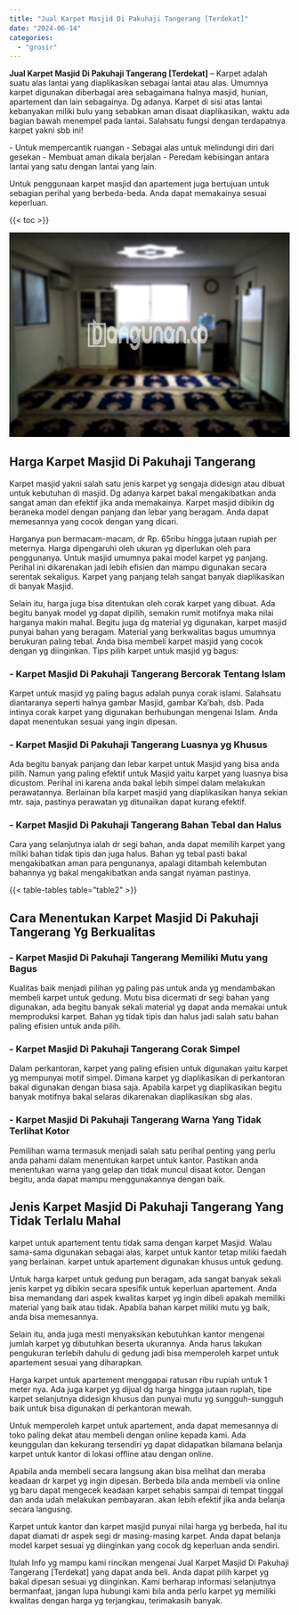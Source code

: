 ```yaml
---
title: "Jual Karpet Masjid Di Pakuhaji Tangerang [Terdekat]"
date: "2024-06-14"
categories: 
  - "grosir"
---
```


**Jual Karpet Masjid Di Pakuhaji Tangerang \[Terdekat\]** – Karpet adalah suatu alas lantai yang diaplikasikan sebagai lantai atau alas. Umumnya karpet digunakan diberbagai area sebagaimana halnya masjid, hunian, apartement dan lain sebagainya. Dg adanya. Karpet di sisi atas lantai kebanyakan miliki bulu yang sebabkan aman disaat diaplikasikan, waktu ada bagian bawah menempel pada lantai. Salahsatu fungsi dengan terdapatnya karpet yakni sbb ini!

\- Untuk mempercantik ruangan - Sebagai alas untuk melindungi diri dari gesekan - Membuat aman dikala berjalan - Peredam kebisingan antara lantai yang satu dengan lantai yang lain.

Untuk penggunaan karpet masjid dan apartement juga bertujuan untuk sebagian perihal yang berbeda-beda. Anda dapat memakainya sesuai keperluan.

{{< toc >}}

![Jual Karpet Masjid Di Pakuhaji Tangerang [Terdekat]](/images/grosir-karpet-murah-61.png)

## Harga Karpet Masjid Di Pakuhaji Tangerang

Karpet masjid yakni salah satu jenis karpet yg sengaja didesign atau dibuat untuk kebutuhan di masjid. Dg adanya karpet bakal mengakibatkan anda sangat aman dan efektif jika anda memakainya. Karpet masjid dibikin dg beraneka model dengan panjang dan lebar yang beragam. Anda dapat memesannya yang cocok dengan yang dicari.

Harganya pun bermacam-macam, dr Rp. 65ribu hingga jutaan rupiah per meternya. Harga dipengaruhi oleh ukuran yg diperlukan oleh para penggunanya. Untuk masjid umumnya pakai model karpet yg panjang. Perihal ini dikarenakan jadi lebih efisien dan mampu digunakan secara serentak sekaligus. Karpet yang panjang telah sangat banyak diaplikasikan di banyak Masjid.

Selain itu, harga juga bisa ditentukan oleh corak karpet yang dibuat. Ada begitu banyak model yg dapat dipilih, semakin rumit motifnya maka nilai harganya makin mahal. Begitu juga dg material yg digunakan, karpet masjid punyai bahan yang beragam. Material yang berkwalitas bagus umumnya berukuran paling tebal. Anda bisa membeli karpet masjid yang cocok dengan yg diinginkan. Tips pilih karpet untuk masjid yg bagus:

### \- Karpet Masjid Di Pakuhaji Tangerang Bercorak Tentang Islam

Karpet untuk masjid yg paling bagus adalah punya corak islami. Salahsatu diantaranya seperti halnya gambar Masjid, gambar Ka’bah, dsb. Pada intinya corak karpet yang digunakan berhubungan mengenai Islam. Anda dapat menentukan sesuai yang ingin dipesan.

### \- Karpet Masjid Di Pakuhaji Tangerang Luasnya yg Khusus

Ada begitu banyak panjang dan lebar karpet untuk Masjid yang bisa anda pilih. Namun yang paling efektif untuk Masjid yaitu karpet yang luasnya bisa dicustom. Perihal ini karena anda bakal lebih simpel dalam melakukan perawatannya. Berlainan bila karpet masjid yang diaplikasikan hanya sekian mtr. saja, pastinya perawatan yg ditunaikan dapat kurang efektif.

### \- Karpet Masjid Di Pakuhaji Tangerang Bahan Tebal dan Halus

Cara yang selanjutnya ialah dr segi bahan, anda dapat memilih karpet yang miliki bahan tidak tipis dan juga halus. Bahan yg tebal pasti bakal mengakibatkan aman para pengunanya, apalagi ditambah kelembutan bahannya yg bakal mengakibatkan anda sangat nyaman pastinya.

{{< table-tables table="table2" >}}

## Cara Menentukan Karpet Masjid Di Pakuhaji Tangerang Yg Berkualitas

### \- Karpet Masjid Di Pakuhaji Tangerang Memiliki Mutu yang Bagus

Kualitas baik menjadi pilihan yg paling pas untuk anda yg mendambakan membeli karpet untuk gedung. Mutu bisa dicermati dr segi bahan yang digunakan, ada begitu banyak sekali material yg dapat anda memakai untuk memproduksi karpet. Bahan yg tidak tipis dan halus jadi salah satu bahan paling efisien untuk anda pilih.

### \- Karpet Masjid Di Pakuhaji Tangerang Corak Simpel

Dalam perkantoran, karpet yang paling efisien untuk digunakan yaitu karpet yg mempunyai motif simpel. Dimana karpet yg diaplikasikan di perkantoran bakal digunakan dengan biasa saja. Apabila karpet yg diaplikasikan begitu banyak motifnya bakal selaras dikarenakan diaplikasikan sbg alas.

### \- Karpet Masjid Di Pakuhaji Tangerang Warna Yang Tidak Terlihat Kotor

Pemilihan warna termasuk menjadi salah satu perihal penting yang perlu anda pahami dalam menentukan karpet untuk kantor. Pastikan anda menentukan warna yang gelap dan tidak muncul disaat kotor. Dengan begitu, anda dapat mampu menggunakannya dengan baik.

## Jenis Karpet Masjid Di Pakuhaji Tangerang Yang Tidak Terlalu Mahal

karpet untuk apartement tentu tidak sama dengan karpet Masjid. Walau sama-sama digunakan sebagai alas, karpet untuk kantor tetap miliki faedah yang berlainan. karpet untuk apartement digunakan khusus untuk gedung.

Untuk harga karpet untuk gedung pun beragam, ada sangat banyak sekali jenis karpet yg dibikin secara spesifik untuk keperluan apartement. Anda bisa memandang dari aspek kwalitas karpet yg ingin dibeli apakah memiliki material yang baik atau tidak. Apabila bahan karpet miliki mutu yg baik, anda bisa memesannya.

Selain itu, anda juga mesti menyaksikan kebutuhkan kantor mengenai jumlah karpet yg dibutuhkan beserta ukurannya. Anda harus lakukan pengukuran terlebih dahulu di gedung jadi bisa memperoleh karpet untuk apartement sesuai yang diharapkan.

Harga karpet untuk apartement menggapai ratusan ribu rupiah untuk 1 meter nya. Ada juga karpet yg dijual dg harga hingga jutaan rupiah, tipe karpet selanjutnya didesign khusus dan punyai mutu yg sungguh-sungguh baik untuk bisa digunakan di perkantoran mewah.

Untuk memperoleh karpet untuk apartement, anda dapat memesannya di toko paling dekat atau membeli dengan online kepada kami. Ada keunggulan dan kekurang tersendiri yg dapat didapatkan bilamana belanja karpet untuk kantor di lokasi offline atau dengan online.

Apabila anda membeli secara langsung akan bisa melihat dan meraba keadaan dr karpet yg ingin dipesan. Berbeda bila anda membeli via online yg baru dapat mengecek keadaan karpet sehabis sampai di tempat tinggal dan anda udah melakukan pembayaran. akan lebih efektif jika anda belanja secara langusng.

Karpet untuk kantor dan karpet masjid punyai nilai harga yg berbeda, hal itu dapat diamati dr aspek segi dr masing-masing karpet. Anda dapat belanja model karpet sesuai yg diinginkan yang cocok dg keperluan anda sendiri.

Itulah Info yg mampu kami rincikan mengenai Jual Karpet Masjid Di Pakuhaji Tangerang \[Terdekat\] yang dapat anda beli. Anda dapat pilih karpet yg bakal dipesan sesuai yg diinginkan. Kami berharap informasi selanjutnya bermanfaat, jangan lupa hubungi kami bila anda perlu karpet yg memiliki kwalitas dengan harga yg terjangkau, terimakasih banyak.
